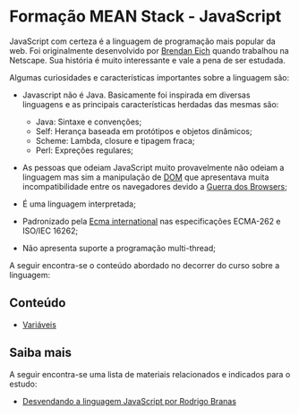 # Formação MEAN Stack - JavaScript

JavaScript com certeza é a linguagem de programação mais popular da web. Foi originalmente desenvolvido por [Brendan Eich](https://pt.wikipedia.org/wiki/Brendan_Eich) quando trabalhou na Netscape. Sua história é muito interessante e vale a pena de ser estudada.

Algumas curiosidades e características importantes sobre a linguagem são:

- Javascript não é Java. Basicamente foi inspirada em diversas linguagens e as principais características herdadas das mesmas são:
  - Java: Sintaxe e convenções;
  - Self: Herança baseada em protótipos e objetos dinâmicos;
  - Scheme: Lambda, closure e tipagem fraca;
  - Perl: Expreções regulares;

- As pessoas que odeiam JavaScript muito provavelmente não odeiam a linguagem mas sim a manipulação de [DOM](https://pt.wikipedia.org/wiki/Modelo_de_Objeto_de_Documentos) que apresentava muita incompatibilidade entre os navegadores devido a [Guerra dos Browsers](https://pt.wikipedia.org/wiki/Guerra_dos_navegadores);

- É uma linguagem interpretada;

- Padronizado pela [Ecma international](https://pt.wikipedia.org/wiki/Ecma_International) nas especificações ECMA-262 e ISO/IEC 16262;

- Não apresenta suporte a programação multi-thread;

A seguir encontra-se o conteúdo abordado no decorrer do curso sobre a linguagem:

## Conteúdo

- [Variáveis](./javascript-variaveis.md)

## Saiba mais

A seguir encontra-se uma lista de materiais relacionados e indicados para o estudo:

- [Desvendando a linguagem JavaScript por Rodrigo Branas](https://www.youtube.com/playlist?list=PLQCmSnNFVYnT1-oeDOSBnt164802rkegc)
